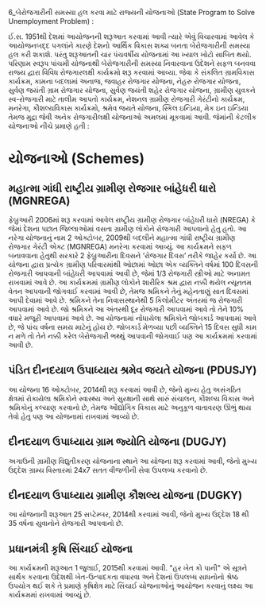 6_બેરોજગારીની સમસ્યા હલ કરવા માટે રાજ્યની યોજનાઓ
(State Program to Solve Unemployment Problem) :

ઈ.સ. 1951થી દેશમાં આયોજનની શરૂઆત કરવામાં આવી ત્યારે એવું વિચારવામાં આવેલ કે આયોજનબદ્દ પગલાંને કારણે દેશનો આર્થિક વિકાસ શક્ય બનતા બેરોજગારીની સમસ્યા હલ કરી શકાશે. પરંતુ શરૂઆતની ચાર પંચવર્ષીય યોજનામાં આ ખ્યાલ ખોટો સાબિત થયો. પરિણામ સ્વરૂપ પાંચમી યોજનાથી બેરોજગારીની સમસ્યા નિવારવાના ઉદેશને સફળ બનવવા રાજ્ય દ્વારા વિવિધ રોજગારલક્ષી કાર્યક્રમો શરૂ કરવામાં આવ્યા. જેવા કે સંકલિત ગ્રામવિકાસ કાર્યક્રમ, કામના બદલામાં અનાજ, જવાહર રોજગાર યોજના, નેહરુ રોજગાર યોજના, સુર્વણ જયંતી ગ્રામ રોજગાર યોજના, સુર્વણ જયંતી શહેર રોજગાર યોજના, ગ્રામીણ યુવકને સ્વ-રોજગારી માટે તાલીમ આપતો કાર્યક્રમ, નેશનલ ગ્રામીણ રોજગારી ગેરંટીનો કાર્યક્રમ, મનરેગા, કૌશલ્યવિકાસ કાર્યક્રમો, શ્રમેવ જયતે યોજના, સ્કિલ ઇન્ડિયા, મેક ઇન ઇન્ડિયા તેમજ મુદ્રા જેવી અનેક રોજગારીલક્ષી યોજનાઓ અમલમાં મૂકવામાં આવી. જેમાંની કેટલીક યોજનાઓ નીચે પ્રમાણે હતી :

# યોજનાઓ (Schemes)

## મહાત્મા ગાંધી રાષ્ટ્રીય ગ્રામીણ રોજગાર બાંહેધરી ધારો (MGNREGA)

ફેબ્રુઆરી 2006માં શરૂ કરવામાં આવેલ રાષ્ટ્રીય ગ્રામીણ રોજગાર બાંહેધરી ધારો (NREGA) કે જેમાં દેશના પછાત જિલ્લાઓમાં વસતા ગ્રામીણ લોકોને રોજગારી આપવાનો હેતુ હતો. આ નરેગા યોજનાનું નામ 2 ઓક્ટોબર, 2009થી બદલીને મહાત્મા ગાંધી રાષ્ટ્રીય ગ્રામીણ રોજગાર ગેરંટી એક્ટ (MGNREGA) મનરેગા કરવામાં આવ્યું. આ કાર્યક્રમને સફળ બનાવવાના હેતુથી સરકારે 2 ફેબ્રુઆરીના દિવસને ‘રોજગાર દિવસ’ તરીકે જાહેર કર્યો છે. આ યોજના દ્વારા પ્રત્યેક ગ્રામીણ પરિવારમાંથી ઓછામાં ઓછા એક વ્યક્તિને વર્ષમાં 100 દિવસની રોજગારી આપવાની બાંહેધરી આપવામાં આવી છે, જેમાં 1/3 રોજગારી સ્ત્રીઓ માટે અનામત રાખવામાં આવે છે. આ કાર્યક્રમમાં ગ્રામીણ લોકોને શારીરિક શ્રમ દ્વારા નક્કી થયેલ ન્યૂનતમ વેતન આપવાની જોગવાઈ કરવામાં આવી છે, તેમજ શ્રમિકને તેનું મહેનતાણું સાત દિવસમાં આપી દેવામાં આવે છે. શ્રમિકને તેના નિવાસસ્થાનેથી 5 કિલોમીટર અંતરમાં જ રોજગારી આપવામાં આવે છે. જો શ્રમિકને આ અંતરથી દૂર રોજગારી આપવામાં આવે તો તેને 10% વધારે મજૂરી આપવામાં આવે છે. આ યોજનામાં નોંધાયેલા શ્રમિકોને જોબકાર્ડ આપવામાં આવે છે, જે પાંચ વર્ષના સમય માટેનું હોય છે. જોબકાર્ડ મેળવ્યા પછી વ્યક્તિને 15 દિવસ સુધી કામ ન મળે તો તેને નક્કી કરેલ બેરોજગારી ભથ્થું આપવાની જોગવાઈ પણ આ કાર્યક્રમમાં કરવામાં આવી છે.

## પંડિત દીનદયાળ ઉપાધ્યાય શ્રમેવ જયતે યોજના (PDUSJY)

આ યોજના 16 ઓક્ટોબર, 2014થી શરૂ કરવામાં આવી છે, જેનો મુખ્ય હેતુ અસંગઠિત ક્ષેત્રમાં રોકાયેલા શ્રમિકોને સ્વાસ્થ્ય અને સુરક્ષાની સાથે સારું સંચાલન, કૌશલ્ય વિકાસ અને શ્રમિકોનું કલ્યાણ કરવાનો છે, તેમજ ઔદ્યોગિક વિકાસ માટે અનુકૂળ વાતાવરણ ઊભું થાય તેવો હેતુ પણ આ યોજનામાં રાખવામાં આવ્યો છે.

## દીનદયાળ ઉપાધ્યાય ગ્રામ જ્યોતિ યોજના (DUGJY)

અગાઉની ગ્રામીણ વિદ્યુતીકરણ યોજનાના સ્થાને આ યોજના શરૂ કરવામાં આવી, જેનો મુખ્ય ઉદ્દેશ ગ્રામ્ય વિસ્તારમાં 24x7 સતત વીજળીની સેવા ઉપલબ્ધ કરવાનો છે.

## દીનદયાળ ઉપાધ્યાય ગ્રામીણ કૌશલ્ય યોજના (DUGKY)

આ યોજનાની શરૂઆત 25 સપ્ટેમ્બર, 2014થી કરવામાં આવી, જેનો મુખ્ય ઉદ્દેશ 18 થી 35 વર્ષના યુવાનોને રોજગારી આપવાનો છે.

## પ્રધાનમંત્રી કૃષિ સિંચાઈ યોજના

આ કાર્યક્રમની શરૂઆત 1 જુલાઈ, 2015થી કરવામાં આવી. "હર ખેત કો પાની" એ સૂત્રને સાર્થક કરવાના ઉદેશથી ખેત-ઉત્પાદકતા વધારવા અને દેશનાં ઉપલબ્ધ સાધનોનો શ્રેષ્ઠ ઉપયોગ થઈ શકે તે પ્રમાણે કૃષિક્ષેત્ર માટે સિંચાઈ યોજનાઓનું આયોજન કરવાનું લક્ષ્ય આ કાર્યક્રમમાં રાખવામાં આવ્યું છે.
